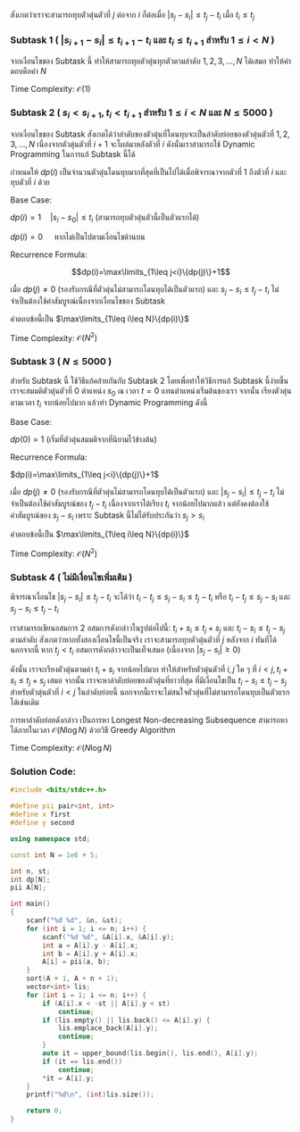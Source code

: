 สังเกตว่าเราจะสามารถทุบตัวตุ่นตัวที่ $j$ ต่อจาก $i$ ก็ต่อเมื่อ $|s_j-s_i|\leq t_j-t_i$ เมื่อ $t_i\leq t_j$

### Subtask 1 ( $|s_{i+1}-s_i|\leq t_{i+1}-t_i$ และ $t_i\leq t_{i+1}$ สำหรับ $1\leq i<N$ )

จากเงื่อนไขของ Subtask นี้ ทำให้สามารถทุบตัวตุ่นทุกตัวตามลำดับ $1,2,3,\dots,N$ ได้เสมอ ทำให้คำตอบคือค่า $N$

Time Complexity: $\mathcal{O}(1)$

### Subtask 2 ( $s_i< s_{i+1},t_i< t_{i+1}$ สำหรับ $1\leq i< N$ และ $N\leq 5000$ )

จากเงื่อนไขของ Subtask สังเกตได้ว่าลำดับของตัวตุ่นที่โดนทุบจะเป็นลำดับย่อยของตัวตุ่นตัวที่ $1,2,3,\dots,N$ เนื่องจากตัวตุ่นตัวที่ $i+1$ จะโผล่มาหลังตัวที่ $i$ ดังนั้นเราสามารถใช้ Dynamic Programming ในการแก้ Subtask นี้ได้

กำหนดให้ $dp(i)$ เป็นจำนวนตัวตุ่นโดนทุบมากที่สุดที่เป็นไปได้เมื่อพิจารณาจากตัวที่ $1$ ถึงตัวที่ $i$ และทุบตัวที่ $i$ ด้วย

Base Case:

$dp(i)=1 \quad |s_i-s_0|\leq t_i$ (สามารถทุบตัวตุ่นตัวนี้เป็นตัวแรกได้)

$dp(i)=0 \quad$ หากไม่เป็นไปตามเงื่อนไขด้านบน

Recurrence Formula:

$$dp(i)=\max\limits_{1\leq j<i}\{dp(j)\}+1$$

เมื่อ $dp(j)\neq 0$ (รองรับกรณีที่ตัวตุ่นไม่สามารถโดนทุบได้เป็นตัวแรก) และ $s_j-s_i\leq t_j-t_i$ ไม่จำเป็นต้องใช้ค่าสัมบูรณ์เนื่องจากเงื่อนไขของ Subtask

คำตอบข้อนี้เป็น $\max\limits_{1\leq i\leq N}\{dp(i)\}$

Time Complexity: $\mathcal{O}(N^2)$

### Subtask 3 ( $N\leq 5000$ )

สำหรับ Subtask นี้ ใช้วิธีแก้คล้ายกันกับ Subtask 2 โดยเพื่อทำให้วิธีการแก้ Subtask นี้ง่ายขึ้น เราจะสมมติตัวตุ่นตัวที่ $0$ ตำแหน่ง $s_0$ ณ เวลา $t=0$ แทนตำแหน่งเริ่มต้นของเรา จากนั้น เรียงตัวตุ่นตามเวลา $t_i$ จากน้อยไปมาก แล้วทำ Dynamic Programming ดังนี้

Base Case:

$dp(0)=1$ (เริ่มที่ตัวตุ่นสมมติจากที่นิยามไว้ข้างต้น)

Recurrence Formula:

$dp(i)=\max\limits_{1\leq j<i}\{dp(j)\}+1$

เมื่อ $dp(j)\neq 0$ (รองรับกรณีที่ตัวตุ่นไม่สามารถโดนทุบได้เป็นตัวแรก) และ $|s_j-s_i|\leq t_j-t_i$ ไม่จำเป็นต้องใช้ค่าสัมบูรณ์ของ $t_j-t_i$ เนื่องจากเราได้เรียง $t_i$ จากน้อยไปมากแล้ว แต่ยังคงต้องใช้ค่าสัมบูรณ์ของ $s_j-s_i$ เพราะ Subtask นี้ไม่ได้รับประกันว่า $s_j>s_i$

คำตอบข้อนี้เป็น $\max\limits_{1\leq i\leq N}\{dp(i)\}$

Time Complexity: $\mathcal{O}(N^2)$

### Subtask 4 ( ไม่มีเงื่อนไขเพิ่มเติม )

พิจารณาเงื่อนไข $|s_j-s_i|\leq t_j-t_i$ จะได้ว่า $t_i-t_j\leq s_j-s_i\leq t_j-t_i$ หรือ $t_i-t_j\leq s_j-s_i$ และ $s_j-s_i\leq t_j-t_i$

เราสามารถเขียนอสมการ 2 อสมการดังกล่าวในรูปต่อไปนี้: $t_i+s_i\leq t_j+s_j$ และ $t_i-s_i\leq t_j-s_j$ ตามลำดับ สังเกตว่าหากทั้งสองเงื่อนไขนี้เป็นจริง เราจะสามารถทุบตัวตุ่นตัวที่ $j$ หลังจาก $i$ ทันทีได้ นอกจากนี้ หาก $t_j<t_i$ อสมการดังกล่าวจะเป็นเท็จเสมอ (เนื่องจาก $|s_j-s_i
|\geq 0$)

ดังนั้น เราจะเรียงตัวตุ่นตามค่า $t_i+s_i$ จากน้อยไปมาก ทำให้สำหรับตัวตุ่นตัวที่ $i,j$ ใด ๆ ที่ $i<j,t_i+s_i\leq t_j+s_j$ เสมอ จากนั้น เราจะหาลำดับย่อยของตัวตุ่นที่ยาวที่สุด ที่มีเงื่อนไขเป็น $t_i-s_i\leq t_j-s_j$ สำหรับตัวตุ่นตัวที่ $i<j$ ในลำดับย่อยนี้ นอกจากนี้เราจะไม่สนใจตัวตุ่นที่ไม่สามารถโดนทุบเป็นตัวแรกได้เช่นเดิม

การหาลำดับย่อยดังกล่าว เป็นการหา Longest Non-decreasing Subsequence สามารถหาได้ภายในเวลา $\mathcal{O}(N\log N)$ ด้วยวิธี
Greedy Algorithm

Time Complexity: $\mathcal{O}(N\log N)$

### Solution Code:

```cpp
#include <bits/stdc++.h>

#define pii pair<int, int>
#define x first
#define y second

using namespace std;

const int N = 1e6 + 5;

int n, st;
int dp[N];
pii A[N];

int main()
{
    scanf("%d %d", &n, &st);
    for (int i = 1; i <= n; i++) {
        scanf("%d %d", &A[i].x, &A[i].y);
        int a = A[i].y - A[i].x;
        int b = A[i].y + A[i].x;
        A[i] = pii(a, b);
    }
    sort(A + 1, A + n + 1);
    vector<int> lis;
    for (int i = 1; i <= n; i++) {
        if (A[i].x < -st || A[i].y < st)
            continue;
        if (lis.empty() || lis.back() <= A[i].y) {
            lis.emplace_back(A[i].y);
            continue;
        }
        auto it = upper_bound(lis.begin(), lis.end(), A[i].y);
        if (it == lis.end())
            continue;
        *it = A[i].y;
    }
    printf("%d\n", (int)lis.size());

    return 0;
}
```